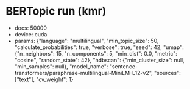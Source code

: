 # BERTopic run (kmr)

- docs: 50000
- device: cuda
- params: {"language": "multilingual", "min_topic_size": 50, "calculate_probabilities": true, "verbose": true, "seed": 42, "umap": {"n_neighbors": 15, "n_components": 5, "min_dist": 0.0, "metric": "cosine", "random_state": 42}, "hdbscan": {"min_cluster_size": null, "min_samples": null}, "model_name": "sentence-transformers/paraphrase-multilingual-MiniLM-L12-v2", "sources": ["text"], "cv_weight": 1}
